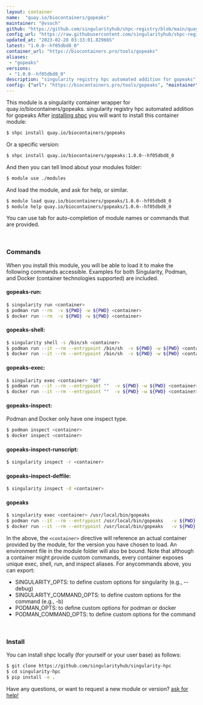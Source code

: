 ```yaml
---
layout: container
name:  "quay.io/biocontainers/gopeaks"
maintainer: "@vsoch"
github: "https://github.com/singularityhub/shpc-registry/blob/main/quay.io/biocontainers/gopeaks/container.yaml"
config_url: "https://raw.githubusercontent.com/singularityhub/shpc-registry/main/quay.io/biocontainers/gopeaks/container.yaml"
updated_at: "2023-02-28 03:33:01.829665"
latest: "1.0.0--hf05dbd8_0"
container_url: "https://biocontainers.pro/tools/gopeaks"
aliases:
 - "gopeaks"
versions:
 - "1.0.0--hf05dbd8_0"
description: "singularity registry hpc automated addition for gopeaks"
config: {"url": "https://biocontainers.pro/tools/gopeaks", "maintainer": "@vsoch", "description": "singularity registry hpc automated addition for gopeaks", "latest": {"1.0.0--hf05dbd8_0": "sha256:63aec61503a6dd7a2f750a8c64fcf82d6834541adcf966c7b1b1b48a2d36cc88"}, "tags": {"1.0.0--hf05dbd8_0": "sha256:63aec61503a6dd7a2f750a8c64fcf82d6834541adcf966c7b1b1b48a2d36cc88"}, "docker": "quay.io/biocontainers/gopeaks", "aliases": {"gopeaks": "/usr/local/bin/gopeaks"}}
---
```


This module is a singularity container wrapper for quay.io/biocontainers/gopeaks.
singularity registry hpc automated addition for gopeaks
After [installing shpc](#install) you will want to install this container module:


```bash
$ shpc install quay.io/biocontainers/gopeaks
```

Or a specific version:

```bash
$ shpc install quay.io/biocontainers/gopeaks:1.0.0--hf05dbd8_0
```

And then you can tell lmod about your modules folder:

```bash
$ module use ./modules
```

And load the module, and ask for help, or similar.

```bash
$ module load quay.io/biocontainers/gopeaks/1.0.0--hf05dbd8_0
$ module help quay.io/biocontainers/gopeaks/1.0.0--hf05dbd8_0
```

You can use tab for auto-completion of module names or commands that are provided.

<br>

### Commands

When you install this module, you will be able to load it to make the following commands accessible.
Examples for both Singularity, Podman, and Docker (container technologies supported) are included.

#### gopeaks-run:

```bash
$ singularity run <container>
$ podman run --rm  -v ${PWD} -w ${PWD} <container>
$ docker run --rm  -v ${PWD} -w ${PWD} <container>
```

#### gopeaks-shell:

```bash
$ singularity shell -s /bin/sh <container>
$ podman run --it --rm --entrypoint /bin/sh  -v ${PWD} -w ${PWD} <container>
$ docker run --it --rm --entrypoint /bin/sh  -v ${PWD} -w ${PWD} <container>
```

#### gopeaks-exec:

```bash
$ singularity exec <container> "$@"
$ podman run --it --rm --entrypoint ""  -v ${PWD} -w ${PWD} <container> "$@"
$ docker run --it --rm --entrypoint ""  -v ${PWD} -w ${PWD} <container> "$@"
```

#### gopeaks-inspect:

Podman and Docker only have one inspect type.

```bash
$ podman inspect <container>
$ docker inspect <container>
```

#### gopeaks-inspect-runscript:

```bash
$ singularity inspect -r <container>
```

#### gopeaks-inspect-deffile:

```bash
$ singularity inspect -d <container>
```


#### gopeaks

```bash
$ singularity exec <container> /usr/local/bin/gopeaks
$ podman run --it --rm --entrypoint /usr/local/bin/gopeaks   -v ${PWD} -w ${PWD} <container> -c " $@"
$ docker run --it --rm --entrypoint /usr/local/bin/gopeaks   -v ${PWD} -w ${PWD} <container> -c " $@"
```



In the above, the `<container>` directive will reference an actual container provided
by the module, for the version you have chosen to load. An environment file in the
module folder will also be bound. Note that although a container
might provide custom commands, every container exposes unique exec, shell, run, and
inspect aliases. For anycommands above, you can export:

 - SINGULARITY_OPTS: to define custom options for singularity (e.g., --debug)
 - SINGULARITY_COMMAND_OPTS: to define custom options for the command (e.g., -b)
 - PODMAN_OPTS: to define custom options for podman or docker
 - PODMAN_COMMAND_OPTS: to define custom options for the command

<br>

### Install

You can install shpc locally (for yourself or your user base) as follows:

```bash
$ git clone https://github.com/singularityhub/singularity-hpc
$ cd singularity-hpc
$ pip install -e .
```

Have any questions, or want to request a new module or version? [ask for help!](https://github.com/singularityhub/singularity-hpc/issues)
